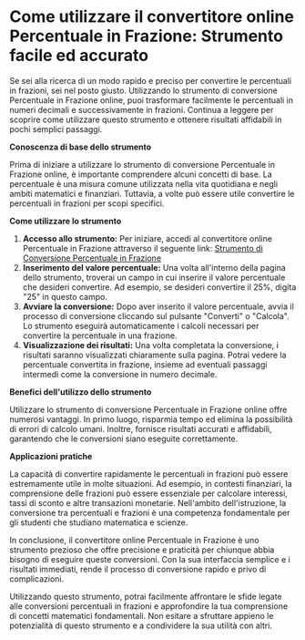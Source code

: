 Come utilizzare il convertitore online Percentuale in Frazione: Strumento facile ed accurato
============================================================================================

Se sei alla ricerca di un modo rapido e preciso per convertire le percentuali in frazioni, sei nel posto giusto. Utilizzando lo strumento di conversione Percentuale in Frazione online, puoi trasformare facilmente le percentuali in numeri decimali e successivamente in frazioni. Continua a leggere per scoprire come utilizzare questo strumento e ottenere risultati affidabili in pochi semplici passaggi.

**Conoscenza di base dello strumento**

Prima di iniziare a utilizzare lo strumento di conversione Percentuale in Frazione online, è importante comprendere alcuni concetti di base. La percentuale è una misura comune utilizzata nella vita quotidiana e negli ambiti matematici e finanziari. Tuttavia, a volte può essere utile convertire le percentuali in frazioni per scopi specifici.

**Come utilizzare lo strumento**

1. **Accesso allo strumento:** Per iniziare, accedi al convertitore online Percentuale in Frazione attraverso il seguente link: [Strumento di Conversione Percentuale in Frazione](https://www.onlinecalculatorsfree.com/it/convert/percent-to-fraction.html)
2. **Inserimento del valore percentuale:** Una volta all'interno della pagina dello strumento, troverai un campo in cui inserire il valore percentuale che desideri convertire. Ad esempio, se desideri convertire il 25%, digita "25" in questo campo.
3. **Avviare la conversione:** Dopo aver inserito il valore percentuale, avvia il processo di conversione cliccando sul pulsante "Converti" o "Calcola". Lo strumento eseguirà automaticamente i calcoli necessari per convertire la percentuale in una frazione.
4. **Visualizzazione dei risultati:** Una volta completata la conversione, i risultati saranno visualizzati chiaramente sulla pagina. Potrai vedere la percentuale convertita in frazione, insieme ad eventuali passaggi intermedi come la conversione in numero decimale.

**Benefici dell'utilizzo dello strumento**

Utilizzare lo strumento di conversione Percentuale in Frazione online offre numerosi vantaggi. In primo luogo, risparmia tempo ed elimina la possibilità di errori di calcolo umani. Inoltre, fornisce risultati accurati e affidabili, garantendo che le conversioni siano eseguite correttamente.

**Applicazioni pratiche**

La capacità di convertire rapidamente le percentuali in frazioni può essere estremamente utile in molte situazioni. Ad esempio, in contesti finanziari, la comprensione delle frazioni può essere essenziale per calcolare interessi, tassi di sconto e altre transazioni monetarie. Nell'ambito dell'istruzione, la conversione tra percentuali e frazioni è una competenza fondamentale per gli studenti che studiano matematica e scienze.

In conclusione, il convertitore online Percentuale in Frazione è uno strumento prezioso che offre precisione e praticità per chiunque abbia bisogno di eseguire queste conversioni. Con la sua interfaccia semplice e i risultati immediati, rende il processo di conversione rapido e privo di complicazioni.

Utilizzando questo strumento, potrai facilmente affrontare le sfide legate alle conversioni percentuali in frazioni e approfondire la tua comprensione di concetti matematici fondamentali. Non esitare a sfruttare appieno le potenzialità di questo strumento e a condividere la sua utilità con altri.